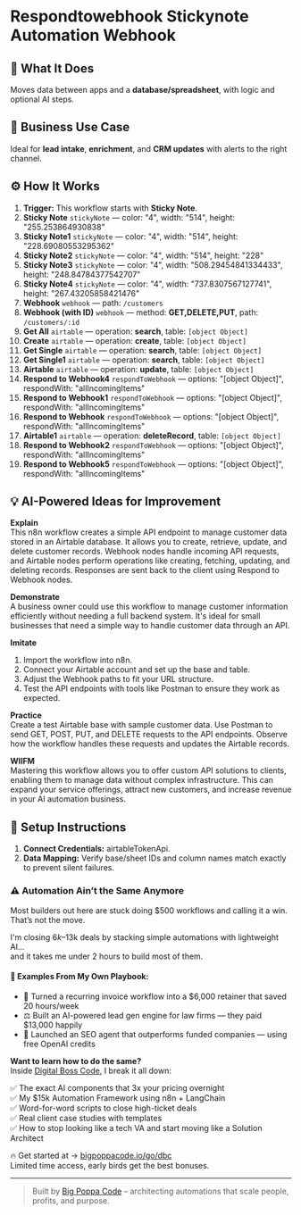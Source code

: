 # Respondtowebhook Stickynote Automation Webhook
## 🚀 What It Does
Moves data between apps and a **database/spreadsheet**, with logic and optional AI steps.

## 💼 Business Use Case
Ideal for **lead intake**, **enrichment**, and **CRM updates** with alerts to the right channel.

## ⚙️ How It Works
1. **Trigger:** This workflow starts with **Sticky Note**.
2. **Sticky Note** `stickyNote` — color: "4", width: "514", height: "255.253864930838"
3. **Sticky Note1** `stickyNote` — color: "4", width: "514", height: "228.69080553295362"
4. **Sticky Note2** `stickyNote` — color: "4", width: "514", height: "228"
5. **Sticky Note3** `stickyNote` — color: "4", width: "508.29454841334433", height: "248.84784377542707"
6. **Sticky Note4** `stickyNote` — color: "4", width: "737.8307567127741", height: "267.43205858421476"
7. **Webhook** `webhook` — path: `/customers`
8. **Webhook (with ID)** `webhook` — method: **GET,DELETE,PUT**, path: `/customers/:id`
9. **Get All** `airtable` — operation: **search**, table: `[object Object]`
10. **Create** `airtable` — operation: **create**, table: `[object Object]`
11. **Get Single** `airtable` — operation: **search**, table: `[object Object]`
12. **Get Single1** `airtable` — operation: **search**, table: `[object Object]`
13. **Airtable** `airtable` — operation: **update**, table: `[object Object]`
14. **Respond to Webhook4** `respondToWebhook` — options: "[object Object]", respondWith: "allIncomingItems"
15. **Respond to Webhook1** `respondToWebhook` — options: "[object Object]", respondWith: "allIncomingItems"
16. **Respond to Webhook** `respondToWebhook` — options: "[object Object]", respondWith: "allIncomingItems"
17. **Airtable1** `airtable` — operation: **deleteRecord**, table: `[object Object]`
18. **Respond to Webhook2** `respondToWebhook` — options: "[object Object]", respondWith: "allIncomingItems"
19. **Respond to Webhook5** `respondToWebhook` — options: "[object Object]", respondWith: "allIncomingItems"

## 💡 AI-Powered Ideas for Improvement
**Explain**  
This n8n workflow creates a simple API endpoint to manage customer data stored in an Airtable database. It allows you to create, retrieve, update, and delete customer records. Webhook nodes handle incoming API requests, and Airtable nodes perform operations like creating, fetching, updating, and deleting records. Responses are sent back to the client using Respond to Webhook nodes.

**Demonstrate**  
A business owner could use this workflow to manage customer information efficiently without needing a full backend system. It's ideal for small businesses that need a simple way to handle customer data through an API.

**Imitate**  
1. Import the workflow into n8n.
2. Connect your Airtable account and set up the base and table.
3. Adjust the Webhook paths to fit your URL structure.
4. Test the API endpoints with tools like Postman to ensure they work as expected.

**Practice**  
Create a test Airtable base with sample customer data. Use Postman to send GET, POST, PUT, and DELETE requests to the API endpoints. Observe how the workflow handles these requests and updates the Airtable records.

**WIIFM**  
Mastering this workflow allows you to offer custom API solutions to clients, enabling them to manage data without complex infrastructure. This can expand your service offerings, attract new customers, and increase revenue in your AI automation business.

## 🔧 Setup Instructions
1. **Connect Credentials:** airtableTokenApi.
2. **Data Mapping:** Verify base/sheet IDs and column names match exactly to prevent silent failures.

### ⚠️ Automation Ain’t the Same Anymore

Most builders out here are stuck doing $500 workflows and calling it a win.  
That’s not the move.  

I'm closing $6k–$13k deals by stacking simple automations with lightweight AI...  
and it takes me under 2 hours to build most of them.

#### 🧠 Examples From My Own Playbook:
- 🔁 Turned a recurring invoice workflow into a $6,000 retainer that saved 20 hours/week  
- ⚖️ Built an AI-powered lead gen engine for law firms — they paid $13,000 happily  
- 🚀 Launched an SEO agent that outperforms funded companies — using free OpenAI credits  

**Want to learn how to do the same?**  
Inside [Digital Boss Code](https://bigpoppacode.io/go/dbc), I break it all down:

✅ The exact AI components that 3x your pricing overnight  
✅ My $15k Automation Framework using n8n + LangChain  
✅ Word-for-word scripts to close high-ticket deals  
✅ Real client case studies with templates  
✅ How to stop looking like a tech VA and start moving like a Solution Architect  

🔥 Get started at → [bigpoppacode.io/go/dbc](https://bigpoppacode.io/go/dbc)  
Limited time access, early birds get the best bonuses.

---
> Built by [Big Poppa Code](https://bigpoppacode.io) – architecting automations that scale people, profits, and purpose.
